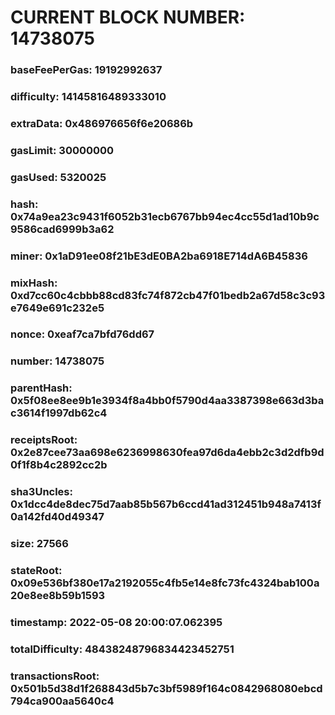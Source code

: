 # CURRENT BLOCK NUMBER: 14738075

### baseFeePerGas: 19192992637
### difficulty: 14145816489333010
### extraData: 0x486976656f6e20686b
### gasLimit: 30000000
### gasUsed: 5320025
### hash: 0x74a9ea23c9431f6052b31ecb6767bb94ec4cc55d1ad10b9c9586cad6999b3a62
### miner: 0x1aD91ee08f21bE3dE0BA2ba6918E714dA6B45836
### mixHash: 0xd7cc60c4cbbb88cd83fc74f872cb47f01bedb2a67d58c3c93e7649e691c232e5
### nonce: 0xeaf7ca7bfd76dd67
### number: 14738075
### parentHash: 0x5f08ee8ee9b1e3934f8a4bb0f5790d4aa3387398e663d3bac3614f1997db62c4
### receiptsRoot: 0x2e87cee73aa698e6236998630fea97d6da4ebb2c3d2dfb9d0f1f8b4c2892cc2b
### sha3Uncles: 0x1dcc4de8dec75d7aab85b567b6ccd41ad312451b948a7413f0a142fd40d49347
### size: 27566
### stateRoot: 0x09e536bf380e17a2192055c4fb5e14e8fc73fc4324bab100a20e8ee8b59b1593
### timestamp: 2022-05-08 20:00:07.062395
### totalDifficulty: 48438248796834423452751
### transactionsRoot: 0x501b5d38d1f268843d5b7c3bf5989f164c0842968080ebcd794ca900aa5640c4
